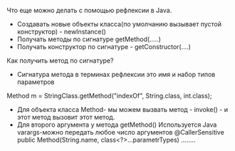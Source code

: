 Что еще можно делать с помощью рефлексии в Java.
- Создавать новые объекты класса(по умолчанию вызывает пустой конструктор) - newInstance()
- Получать методы по сигнатуре getMethod(.....)
- Получать конструктор по сигнатуре - getConstructor(....)

Как получить метод по сигнатуре?
- Сигнатура метода в терминах рефлексии это имя и набор типов параметров

Method m = StringClass.getMethod("indexOf", String.class, int.class);
- Для объекта класса Method- мы можем вызвать метод - invoke() - и этот метод вызовит этот метод.
- Для второго аргумента у метода getMethod() Используется Java varargs-можно передать любое число аргументов 
 @CallerSensitive
public Method(String.name, class<?>...parametrTypes)
........
